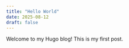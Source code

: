 ```yaml
---
title: "Hello World"
date: 2025-08-12
draft: false
---
```


Welcome to my Hugo blog! This is my first post.
